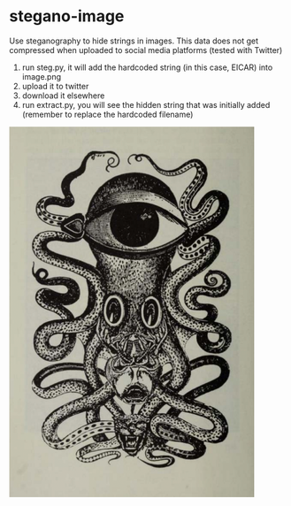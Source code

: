 # stegano-image

Use steganography to hide strings in images.
This data does not get compressed when uploaded to social media platforms (tested with Twitter)

1. run steg.py, it will add the hardcoded string (in this case, EICAR) into image.png
2. upload it to twitter
3. download it elsewhere
4. run extract.py, you will see the hidden string that was initially added (remember to replace the hardcoded filename)

![Max Ernst’s illustration for Leonora Carrington’s 1939 collection The Oval Lady](steg_image.png)

